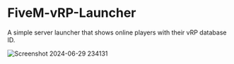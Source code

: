 # FiveM-vRP-Launcher

A simple server launcher that shows online players with their vRP database ID.

![Screenshot 2024-06-29 234131](https://github.com/DGVaniX/FiveM-vRP-Launcher/assets/37979538/df847436-1544-4720-9243-5629fa69c4ce)
